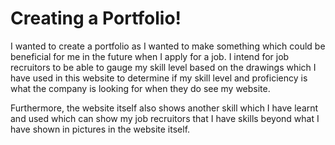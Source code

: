 # Creating a Portfolio!
I wanted to create a portfolio as I wanted to make something which could be beneficial for me in the future when I apply for a job. I intend for job recruitors to be able to gauge my skill level based on the drawings which I have used in this website to determine if my skill level and proficiency is what the company is looking for when they do see my website.

Furthermore, the website itself also shows another skill which I have learnt and used which can show my job recruitors that I have skills beyond what I have shown in pictures in the website itself.
